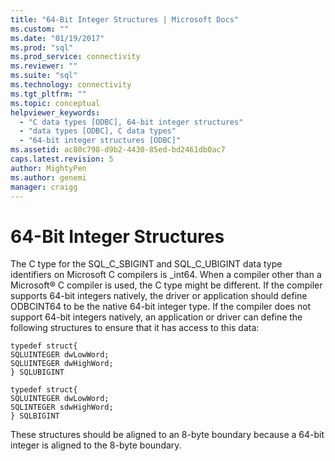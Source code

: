 ```yaml
---
title: "64-Bit Integer Structures | Microsoft Docs"
ms.custom: ""
ms.date: "01/19/2017"
ms.prod: "sql"
ms.prod_service: connectivity
ms.reviewer: ""
ms.suite: "sql"
ms.technology: connectivity
ms.tgt_pltfrm: ""
ms.topic: conceptual
helpviewer_keywords: 
  - "C data types [ODBC], 64-bit integer structures"
  - "data types [ODBC], C data types"
  - "64-bit integer structures [ODBC]"
ms.assetid: ac80c798-d9b2-4430-85ed-bd2461db0ac7
caps.latest.revision: 5
author: MightyPen
ms.author: genemi
manager: craigg
---
```

# 64-Bit Integer Structures
The C type for the SQL_C_SBIGINT and SQL_C_UBIGINT data type identifiers on Microsoft C compilers is _int64. When a compiler other than a Microsoft® C compiler is used, the C type might be different. If the compiler supports 64-bit integers natively, the driver or application should define ODBCINT64 to be the native 64-bit integer type. If the compiler does not support 64-bit integers natively, an application or driver can define the following structures to ensure that it has access to this data:  
  
```  
typedef struct{  
SQLUINTEGER dwLowWord;  
SQLUINTEGER dwHighWord;  
} SQLUBIGINT  
  
typedef struct{  
SQLUINTEGER dwLowWord;  
SQLINTEGER sdwHighWord;  
} SQLBIGINT  
```  
  
 These structures should be aligned to an 8-byte boundary because a 64-bit integer is aligned to the 8-byte boundary.
